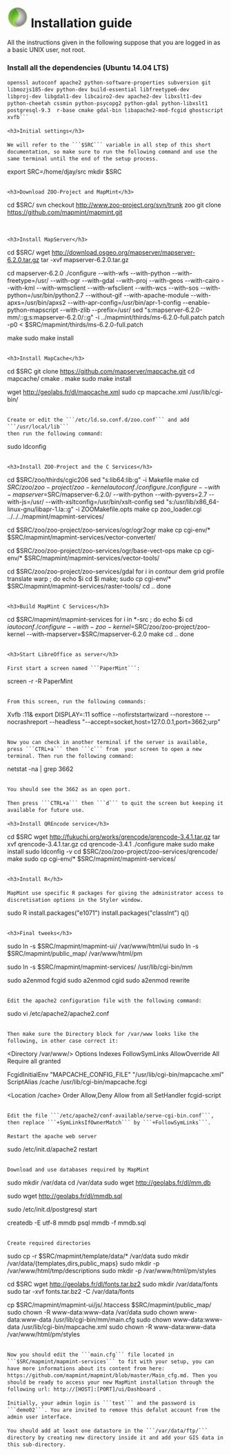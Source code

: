 # ![logo](mapmint-ui/img/mapmint-logo-small.png "MapMint") Installation guide

All the instructions given in the following suppose that you are logged in
as a basic UNIX user, not root.

<h3>Install all the dependencies (Ubuntu 14.04 LTS)</h3>

```sudo apt-get install flex bison libfcgi-dev libxml2 libxml2-dev curl
openssl autoconf apache2 python-software-properties subversion git
libmozjs185-dev python-dev build-essential libfreetype6-dev
libproj-dev libgdal1-dev libcairo2-dev apache2-dev libxslt1-dev
python-cheetah cssmin python-psycopg2 python-gdal python-libxslt1
postgresql-9.3  r-base cmake gdal-bin libapache2-mod-fcgid ghostscript
xvfb```

<h3>Initial settings</h3>

We will refer to the ```$SRC``` variable in all step of this short documentation, so make sure to run the following command and use the same terminal until the end of the setup process.

```
export SRC=/home/djay/src
mkdir $SRC
```

<h3>Download ZOO-Project and MapMint</h3>

```
cd $SRC/
svn checkout http://www.zoo-project.org/svn/trunk zoo
git clone https://github.com/mapmint/mapmint.git
```


<h3>Install MapServer</h3>

```
cd $SRC/
wget http://download.osgeo.org/mapserver/mapserver-6.2.0.tar.gz
tar -xvf mapserver-6.2.0.tar.gz

cd mapserver-6.2.0
./configure --with-wfs --with-python --with-freetype=/usr/ --with-ogr --with-gdal --with-proj --with-geos --with-cairo --with-kml --with-wmsclient --with-wfsclient --with-wcs --with-sos --with-python=/usr/bin/python2.7 --without-gif --with-apache-module --with-apxs=/usr/bin/apxs2 --with-apr-config=/usr/bin/apr-1-config --enable-python-mapscript --with-zlib --prefix=/usr/
sed "s:mapserver-6.2.0-mm/::g;s:mapserver-6.2.0/::g" -i ../mapmint/thirds/ms-6.2.0-full.patch
patch -p0 < $SRC/mapmint/thirds/ms-6.2.0-full.patch 

make
sudo make install
```

<h3>Install MapCache</h3>

```
cd $SRC
git clone https://github.com/mapserver/mapcache.git
cd mapcache/
cmake .
make 
sudo make install

wget http://geolabs.fr/dl/mapcache.xml
sudo cp mapcache.xml /usr/lib/cgi-bin/
```

Create or edit the ```/etc/ld.so.conf.d/zoo.conf``` and add ```/usr/local/lib```
then run the following command:

```
sudo ldconfig
```

<h3>Install ZOO-Project and the C Services</h3>

```
cd $SRC/zoo/thirds/cgic206
sed "s:lib64:lib:g" -i Makefile 
make
cd $SRC/zoo/zoo-project/zoo-kernel
autoconf
./configure ./configure --with-mapserver=$SRC/mapserver-6.2.0/ --with-python --with-pyvers=2.7 --with-js=/usr/ --with-xsltconfig=/usr/bin/xslt-config
sed "s:/usr/lib/x86_64-linux-gnu/libapr-1.la::g" -i ZOOMakefile.opts
make
cp zoo_loader.cgi ../../../mapmint/mapmint-services/

cd $SRC/zoo/zoo-project/zoo-services/ogr/ogr2ogr
make
cp cgi-env/* $SRC/mapmint/mapmint-services/vector-converter/

cd $SRC/zoo/zoo-project/zoo-services/ogr/base-vect-ops
make
cp cgi-env/* $SRC/mapmint/mapmint-services/vector-tools/

cd $SRC/zoo/zoo-project/zoo-services/gdal
for i in contour dem grid profile translate warp ; do
echo $i
cd $i
make; sudo cp cgi-env/* $SRC/mapmint/mapmint-services/raster-tools/
cd ..
done
```

<h3>Build MapMint C Services</h3>

```
cd $SRC/mapmint/mapmint-services
for i in *-src ; do
echo $i
cd $i
autoconf
./configure --with-zoo-kernel=$SRC/zoo/zoo-project/zoo-kernel --with-mapserver=$SRC/mapserver-6.2.0
make
cd ..
done
```

<h3>Start LibreOffice as server</h3>

First start a screen named ```PaperMint```:

```
screen -r -R PaperMint
```

From this screen, run the following commands:

```
Xvfb :11&
export DISPLAY=:11
soffice --nofirststartwizard --norestore --nocrashreport --headless "--accept=socket,host=127.0.0.1,port=3662;urp"
```

Now you can check in another terminal if the server is available,
press ```CTRL+a``` then ```c``` from  your screen to open a new
terminal. Then run the following command:

```
netstat -na | grep 3662
```

You should see the 3662 as an open port.

Then press ```CTRL+a``` then ```d``` to quit the screen but keeping it
available for future use.

<h3>Install QREncode service</h3>

```
cd $SRC
wget http://fukuchi.org/works/qrencode/qrencode-3.4.1.tar.gz
tar xvf qrencode-3.4.1.tar.gz
cd qrencode-3.4.1
./configure
make 
sudo make install
sudo ldconfig -v
cd $SRC/zoo/zoo-project/zoo-services/qrencode/
make
sudo cp cgi-env/* $SRC/mapmint/mapmint-services/
```

<h3>Install R</h3>

MapMint use specific R packages for giving the administrator access to discretisation options in the Styler window.

```
sudo R
install.packages("e1071")
install.packages("classInt")
q()
```

<h3>Final tweeks</h3>

```
sudo ln -s $SRC/mapmint/mapmint-ui/ /var/www/html/ui
sudo ln -s $SRC/mapmint/public_map/ /var/www/html/pm

sudo ln -s $SRC/mapmint/mapmint-services/ /usr/lib/cgi-bin/mm

sudo a2enmod fcgid
sudo a2enmod cgid
sudo a2enmod rewrite
```

Edit the apache2 configuration file with the following command:
```
sudo vi /etc/apache2/apache2.conf 
```

Then make sure the Directory block for /var/www looks like the following, in other case correct it:

```
<Directory /var/www/>
        Options Indexes FollowSymLinks
        AllowOverride All
        Require all granted
</Directory>

FcgidInitialEnv "MAPCACHE_CONFIG_FILE" "/usr/lib/cgi-bin/mapcache.xml"
ScriptAlias /cache      /usr/lib/cgi-bin/mapcache.fcgi

<Location /cache>
        Order Allow,Deny
        Allow from all
        SetHandler fcgid-script
</Location>

```

Edit the file ```/etc/apache2/conf-available/serve-cgi-bin.conf```,
then replace ```+SymLinksIfOwnerMatch``` by ```+FollowSymLinks```.

Restart the apache web server

```
sudo /etc/init.d/apache2 restart
```

Download and use databases required by MapMint
```
sudo mkdir /var/data
cd /var/data
sudo wget http://geolabs.fr/dl/mm.db

sudo wget http://geolabs.fr/dl/mmdb.sql

sudo /etc/init.d/postgresql start

createdb -E utf-8 mmdb
psql mmdb -f mmdb.sql
```

Create required directories

```
sudo cp -r $SRC/mapmint/template/data/* /var/data
sudo mkdir /var/data/{templates,dirs,public_maps}
sudo mkdir -p /var/www/html/tmp/descriptions
sudo mkdir -p /var/www/html/pm/styles

cd $SRC
wget http://geolabs.fr/dl/fonts.tar.bz2
sudo mkdir /var/data/fonts
sudo tar -xvf fonts.tar.bz2 -C /var/data/fonts

cp $SRC/mapmint/mapmint-ui/js/.htaccess $SRC/mapmint/public_map/
sudo chown -R www-data:www-data /var/data
sudo chown www-data:www-data /usr/lib/cgi-bin/mm/main.cfg
sudo chown www-data:www-data /usr/lib/cgi-bin/mapcache.xml
sudo chown -R www-data:www-data /var/www/html/pm/styles

```

Now you should edit the ```main.cfg``` file located in
```$SRC/mapmint/mapmint-services``` to fit with your setup, you can
have more informations about its content from here: https://github.com/mapmint/mapmint/blob/master/Main_cfg.md. Then you should be ready to access your new MapMint installation through the following url: http://[HOST]:[PORT]/ui/Dashboard .

Initially, your admin login is ```test``` and the password is ```demo02```. You are invited to remove this defalut account from the admin user interface.

You should add at least one datastore in the ```/var/data/ftp/``` directory by creating new directory inside it and add your GIS data in this sub-directory.
